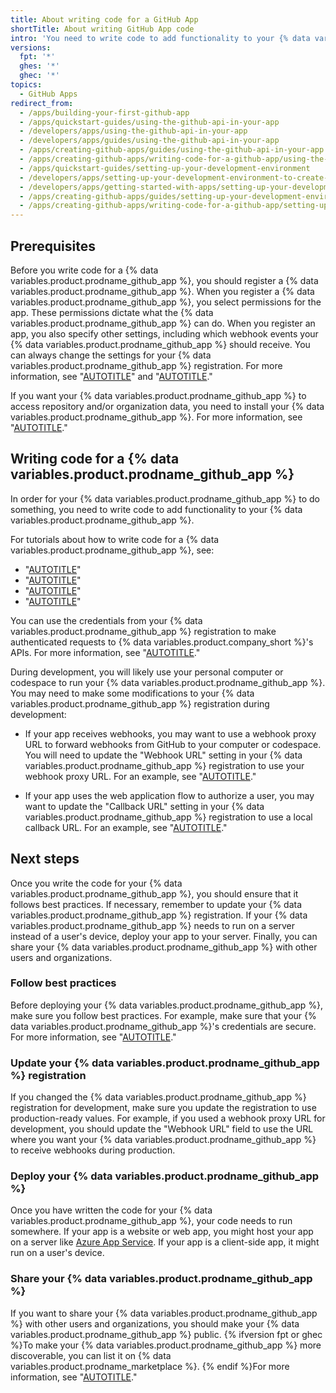 ```yaml
---
title: About writing code for a GitHub App
shortTitle: About writing GitHub App code
intro: 'You need to write code to add functionality to your {% data variables.product.prodname_github_app %}.'
versions:
  fpt: '*'
  ghes: '*'
  ghec: '*'
topics:
  - GitHub Apps
redirect_from:
  - /apps/building-your-first-github-app
  - /apps/quickstart-guides/using-the-github-api-in-your-app
  - /developers/apps/using-the-github-api-in-your-app
  - /developers/apps/guides/using-the-github-api-in-your-app
  - /apps/creating-github-apps/guides/using-the-github-api-in-your-app
  - /apps/creating-github-apps/writing-code-for-a-github-app/using-the-github-api-in-your-app
  - /apps/quickstart-guides/setting-up-your-development-environment
  - /developers/apps/setting-up-your-development-environment-to-create-a-github-app
  - /developers/apps/getting-started-with-apps/setting-up-your-development-environment-to-create-a-github-app
  - /apps/creating-github-apps/guides/setting-up-your-development-environment-to-create-a-github-app
  - /apps/creating-github-apps/writing-code-for-a-github-app/setting-up-your-development-environment-to-create-a-github-app
---
```


## Prerequisites

Before you write code for a {% data variables.product.prodname_github_app %}, you should register a {% data variables.product.prodname_github_app %}. When you register a {% data variables.product.prodname_github_app %}, you select permissions for the app. These permissions dictate what the {% data variables.product.prodname_github_app %} can do. When you register an app, you also specify other settings, including which webhook events your {% data variables.product.prodname_github_app %} should receive. You can always change the settings for your {% data variables.product.prodname_github_app %} registration. For more information, see "[AUTOTITLE](/apps/creating-github-apps/registering-a-github-app/registering-a-github-app)" and "[AUTOTITLE](/apps/maintaining-github-apps/modifying-a-github-app)."

If you want your {% data variables.product.prodname_github_app %} to access repository and/or organization data, you need to install your {% data variables.product.prodname_github_app %}. For more information, see "[AUTOTITLE](/apps/using-github-apps/installing-your-own-github-app)."

## Writing code for a {% data variables.product.prodname_github_app %}

In order for your {% data variables.product.prodname_github_app %} to do something, you need to write code to add functionality to your {% data variables.product.prodname_github_app %}.

For tutorials about how to write code for a {% data variables.product.prodname_github_app %}, see:

* "[AUTOTITLE](/apps/creating-github-apps/writing-code-for-a-github-app/quickstart)"
* "[AUTOTITLE](/apps/creating-github-apps/guides/building-a-github-app-that-responds-to-webhook-events)"
* "[AUTOTITLE](/apps/creating-github-apps/guides/building-a-login-with-github-button-with-a-github-app)"
* "[AUTOTITLE](/apps/creating-github-apps/guides/building-a-cli-with-a-github-app)"

You can use the credentials from your {% data variables.product.prodname_github_app %} registration to make authenticated requests to {% data variables.product.company_short %}'s APIs. For more information, see "[AUTOTITLE](/apps/creating-github-apps/authenticating-with-a-github-app/about-authentication-with-a-github-app)."

During development, you will likely use your personal computer or codespace to run your {% data variables.product.prodname_github_app %}. You may need to make some modifications to your {% data variables.product.prodname_github_app %} registration during development:

* If your app receives webhooks, you may want to use a webhook proxy URL to forward webhooks from GitHub to your computer or codespace. You will need to update the "Webhook URL" setting in your {% data variables.product.prodname_github_app %} registration to use your webhook proxy URL. For an example, see "[AUTOTITLE](/apps/creating-github-apps/guides/building-a-github-app-that-responds-to-webhook-events)."

* If your app uses the web application flow to authorize a user, you may want to update the "Callback URL" setting in your {% data variables.product.prodname_github_app %} registration to use a local callback URL. For an example, see "[AUTOTITLE](/apps/creating-github-apps/guides/building-a-login-with-github-button-with-a-github-app)."

## Next steps

Once you write the code for your {% data variables.product.prodname_github_app %}, you should ensure that it follows best practices. If necessary, remember to update your {% data variables.product.prodname_github_app %} registration. If your {% data variables.product.prodname_github_app %} needs to run on a server instead of a user's device, deploy your app to your server. Finally, you can share your {% data variables.product.prodname_github_app %} with other users and organizations.

### Follow best practices

Before deploying your {% data variables.product.prodname_github_app %}, make sure you follow best practices. For example, make sure that your {% data variables.product.prodname_github_app %}'s credentials are secure. For more information, see "[AUTOTITLE](/apps/creating-github-apps/about-creating-github-apps/best-practices-for-creating-a-github-app)."

### Update your {% data variables.product.prodname_github_app %} registration

If you changed the {% data variables.product.prodname_github_app %} registration for development, make sure you update the registration to use production-ready values. For example, if you used a webhook proxy URL for development, you should update the "Webhook URL" field to use the URL where you want your {% data variables.product.prodname_github_app %} to receive webhooks during production.

### Deploy your {% data variables.product.prodname_github_app %}

Once you have written the code for your {% data variables.product.prodname_github_app %}, your code needs to run somewhere. If your app is a website or web app, you might host your app on a server like [Azure App Service](https://azure.microsoft.com/products/app-service/). If your app is a client-side app, it might run on a user's device.

### Share your {% data variables.product.prodname_github_app %}

If you want to share your {% data variables.product.prodname_github_app %} with other users and organizations, you should make your {% data variables.product.prodname_github_app %} public. {% ifversion fpt or ghec %}To make your {% data variables.product.prodname_github_app %} more discoverable, you can list it on {% data variables.product.prodname_marketplace %}. {% endif %}For more information, see "[AUTOTITLE](/apps/sharing-github-apps/sharing-your-github-app)."
